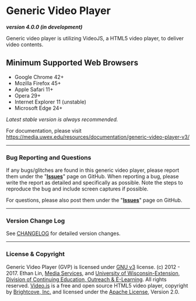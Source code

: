 # Generic Video Player
**_version 4.0.0 (in development)_**

Generic video player is utilizing VideoJS, a HTML5 video player, to deliver video contents.

## Minimum Supported Web Browsers
* Google Chrome 42+
* Mozilla Firefox 45+
* Apple Safari 11+
* Opera 29+
* Internet Explorer 11 (unstable)
* Microsoft Edge 24+

*Latest stable version is always recommended.*

For documentation, please visit https://media.uwex.edu/resources/documentation/generic-video-player-v3/

---
### Bug Reporting and Questions
If any bugs/glitches are found in this generic video player, please report them under the "**[Issues](https://github.com/oel-mediateam/gvp/issues)**" page on GitHub. When reporting a bug, please write the report as detailed and specifically as possible. Note the steps to reproduce the bug and include screen captures if possible.

For questions, please also post them under the "**[Issues](https://github.com/oel-mediateam/gvp/issues)**" page on GitHub.

---
### Version Change Log
See [CHANGELOG](https://github.com/oel-mediateam/sbplus_v3/blob/dev/CHANGELOG.md) for detailed version changes.

---
### License & Copyright
Generic Video Player (GVP) is licensed under [GNU v3](https://github.com/oel-mediateam/sbplus_v3/blob/dev/LICENSE) license. (c) 2012 - 2017. Ethan Lin, [Media Services](https://media.uwex.edu), and [University of Wisconsin-Extension, Division of Continuing Education, Outreach & E-Learning](http://ce.uwex.edu/). All rights reserved. [Video.js](http://videojs.com/) is a free and open source HTML5 video player, copyright by [Brightcove, Inc.](https://www.brightcove.com/en/) and licensed under the [Apache License](https://github.com/videojs/video.js/blob/master/LICENSE), Version 2.0.
